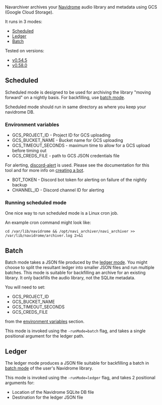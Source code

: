 Navarchiver archives your [Navidrome](https://www.navidrome.org/) audio library and metadata using GCS (Google Cloud Storage).

It runs in 3 modes:

* [Scheduled](#scheduled)
* [Ledger](#ledger)
* [Batch](#batch)

Tested on versions:

* [v0.54.5](https://github.com/navidrome/navidrome/releases/tag/v0.54.5)
* [v0.58.0](https://github.com/navidrome/navidrome/releases/tag/v0.58.0)

## Scheduled
Scheduled mode is designed to be used for archiving the library "moving forward" on a nightly basis. For backfilling, use [batch mode](#batch).

Scheduled mode should run in same directory as where you keep your navidrome DB.

### Environment variables

* GCS_PROJECT_ID - Project ID for GCS uploading
* GCS_BUCKET_NAME - Bucket name for GCS uploading
* GCS_TIMEOUT_SECONDS - maximum time to allow for a GCS upload before timing out
* GCS_CREDS_FILE - path to GCS JSON credentials file

For alerting, [discord-alert](https://github.com/apkatsikas/discord-alert) is used. Please see the documentation for this tool and for more info on [creating a bot](https://github.com/apkatsikas/discord-alert?tab=readme-ov-file#creating-a-bot).

* BOT_TOKEN - Discord bot token for alerting on failure of the nightly backup
* CHANNEL_ID - Discord channel ID for alerting

### Running scheduled mode

One nice way to run scheduled mode is a Linux cron job.

An example cron command might look like:

`cd /var/lib/navidrome && /opt/navi_archiver/navi_archiver >> /var/lib/navidrome/archiver.log 2>&1`

## Batch

Batch mode takes a JSON file produced by the [ledger mode](#ledger). You might choose to split the resultant ledger into smaller JSON files and run multiple batches. This mode is suitable for backfilling an archive for an existing library. It only backfills the audio library, not the SQLite metadata.

You will need to set:

* GCS_PROJECT_ID
* GCS_BUCKET_NAME
* GCS_TIMEOUT_SECONDS
* GCS_CREDS_FILE

from the [environment variables](#environment-variables) section.

This mode is invoked using the `-runMode=batch` flag, and takes a single positional argument for the ledger path.

## Ledger

The ledger mode produces a JSON file suitable for backfilling a batch in [batch mode](#batch) of the user's Navidrome library.

This mode is invoked using the `-runMode=ledger` flag, and takes 2 positional arguments for:

* Location of the Navidrome SQLite DB file
* Destination for the ledger JSON file
